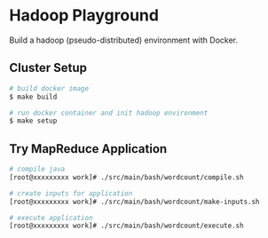 # Hadoop Playground
Build a hadoop (pseudo-distributed) environment with Docker.

## Cluster Setup
```bash
# build docker image
$ make build

# run docker container and init hadoop environment
$ make setup
```

## Try MapReduce Application
```bash
# compile java
[root@xxxxxxxxx work]# ./src/main/bash/wordcount/compile.sh

# create inputs for application
[root@xxxxxxxxx work]# ./src/main/bash/wordcount/make-inputs.sh

# execute application
[root@xxxxxxxxx work]# ./src/main/bash/wordcount/execute.sh
```
